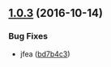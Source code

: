 <a name="1.0.3"></a>
## [1.0.3](https://github.com/alanzhou-okta/test-log-repo/compare/1.0.1...v1.0.3) (2016-10-14)


### Bug Fixes

* jfea ([bd7b4c3](https://github.com/alanzhou-okta/test-log-repo/commit/bd7b4c3))



